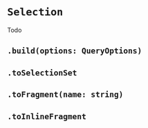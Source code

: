 # `Selection`

Todo

## `.build(options: QueryOptions)`

## `.toSelectionSet`

## `.toFragment(name: string)`

## `.toInlineFragment`
